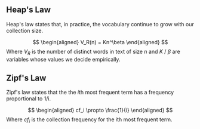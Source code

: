 ## Heap's Law

Heap's law states that, in practice, the vocabulary continue to grow with our collection size.  

$$ \begin{aligned} V_R(n) = Kn^\beta \end{aligned} $$
Where $V_R$ is the number of distinct words in text of size $n$ and $K$ / $\beta$ are variables whose values we decide empirically. 

## Zipf's Law 

Zipf's law states that the the $i$th most frequent term has a frequency proportional to 1/i.

$$ \begin{aligned} cf_i \propto \frac{1}{i} \end{aligned} $$
Where $cf_i$ is the collection frequency for the $i$th most frequent term. 

